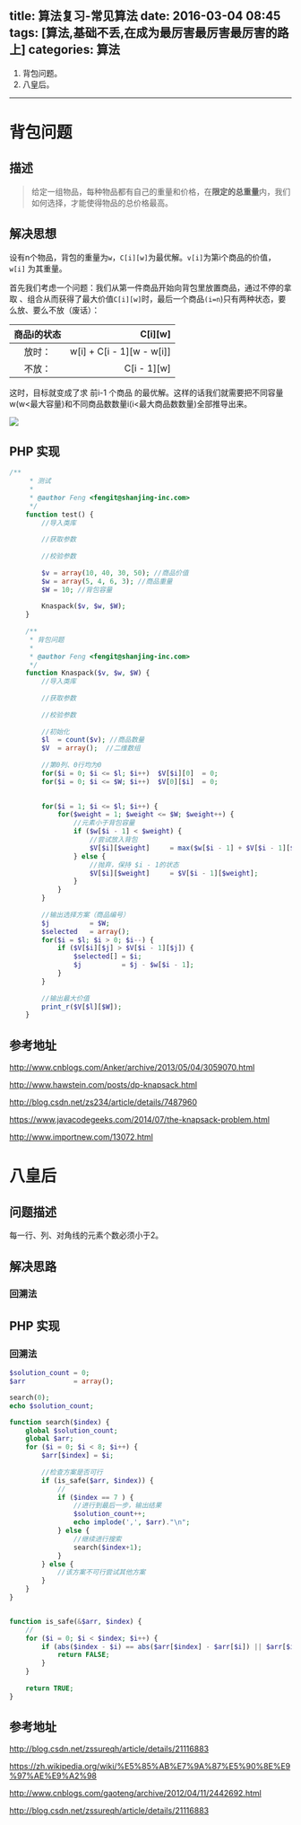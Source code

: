 title: 算法复习-常见算法
date: 2016-03-04 08:45
tags: [算法,基础不丢,在成为最厉害最厉害最厉害的路上]
categories: 算法
---
1. 背包问题。
2. 八皇后。

<!-- more -->

---

# 背包问题
## 描述

> 给定一组物品，每种物品都有自己的重量和价格，在**限定的总重量**内，我们如何选择，才能使得物品的总价格最高。

## 解决思想

设有n个物品，背包的重量为`w`，`C[i][w]`为最优解。`v[i]`为第i个商品的价值，`w[i]` 为其重量。

首先我们考虑一个问题：我们从第一件商品开始向背包里放置商品，通过不停的拿取 、组合从而获得了最大价值`C[i][w]`时，最后一个商品`(i=n`)只有两种状态，要么放、要么不放（废话）：

| 商品i的状态	 | C[i][w]     |
|:--------:| -------------:|
| 放时：| w[i] +  C[i - 1][w - w[i]] |
| 不放：| C[i - 1][w] |

这时，目标就变成了求  前i-1 个商品 的最优解。这样的话我们就需要把不同容量w(w<最大容量)和不同商品数数量i(i<最大商品数数量)全部推导出来。

![](http://7xnocp.com1.z0.glb.clouddn.com/16-3-4/78190806.jpg)


## PHP 实现

```php
/**
	 * 测试
	 *
	 * @author Feng <fengit@shanjing-inc.com>
	 */
	function test() {
		//导入类库
		
		//获取参数
		
		//校验参数
		
		$v = array(10, 40, 30, 50); //商品价值
		$w = array(5, 4, 6, 3); //商品重量
		$W = 10; //背包容量
	
		Knaspack($v, $w, $W);
	}
	
	/**
	 * 背包问题
	 *
	 * @author Feng <fengit@shanjing-inc.com>
	 */
	function Knaspack($v, $w, $W) {
		//导入类库
		
		//获取参数
		
		//校验参数
		
		//初始化
		$l	= count($v); //商品数量
		$V	= array();	//二维数组
		
		//第0列、0行均为0
		for($i = 0; $i <= $l; $i++)  $V[$i][0]	= 0;
		for($i = 0; $i <= $W; $i++)  $V[0][$i]	= 0;
		

		for($i = 1; $i <= $l; $i++) {
			for($weight = 1; $weight <= $W; $weight++) {
				//元素小于背包容量
				if ($w[$i - 1] < $weight) {
					//尝试放入背包
					$V[$i][$weight]		= max($w[$i - 1] + $V[$i - 1][$weight - $w[$i - 1]], $V[$i -1][$weight]);
				} else {
					//抛弃，保持 $i - 1的状态
					$V[$i][$weight]		= $V[$i - 1][$weight];
				}
			}
		}
		
		//输出选择方案（商品编号）
		$j			= $W;
		$selected	= array();
		for($i = $l; $i > 0; $i--) {
			if ($V[$i][$j] > $V[$i - 1][$j]) {
				$selected[]	= $i;
				$j			= $j - $w[$i - 1];
			}
		}
		
		//输出最大价值
		print_r($V[$l][$W]);
	}
```

## 参考地址

http://www.cnblogs.com/Anker/archive/2013/05/04/3059070.html

http://www.hawstein.com/posts/dp-knapsack.html

http://blog.csdn.net/zs234/article/details/7487960

https://www.javacodegeeks.com/2014/07/the-knapsack-problem.html

http://www.importnew.com/13072.html


# 八皇后

## 问题描述

每一行、列、对角线的元素个数必须小于2。


## 解决思路

### 回溯法

## PHP 实现

### 回溯法

```php
$solution_count = 0;
$arr			= array();

search(0);
echo $solution_count;

function search($index) {
	global $solution_count;
	global $arr;
	for ($i = 0; $i < 8; $i++) {
		$arr[$index] = $i; 
		
		//检查方案是否可行
		if (is_safe($arr, $index)) {
			//
			if ($index == 7 ) {
				//进行到最后一步，输出结果
				$solution_count++;
				echo implode(',', $arr)."\n";
			} else {
				//继续进行搜索
				search($index+1);
			}
		} else {
			//该方案不可行尝试其他方案
		}
	}
}


function is_safe(&$arr, $index) {
	//
	for ($i = 0; $i < $index; $i++) {
		if (abs($index - $i) == abs($arr[$index] - $arr[$i]) || $arr[$i] == $arr[$index]) {
			return FALSE;
		}
	}
	
	return TRUE;
}
```

## 参考地址

http://blog.csdn.net/zssureqh/article/details/21116883

https://zh.wikipedia.org/wiki/%E5%85%AB%E7%9A%87%E5%90%8E%E9%97%AE%E9%A2%98

http://www.cnblogs.com/gaoteng/archive/2012/04/11/2442692.html

http://blog.csdn.net/zssureqh/article/details/21116883

